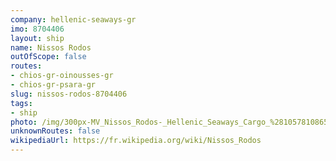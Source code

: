 ```yaml
---
company: hellenic-seaways-gr
imo: 8704406
layout: ship
name: Nissos Rodos
outOfScope: false
routes:
- chios-gr-oinousses-gr
- chios-gr-psara-gr
slug: nissos-rodos-8704406
tags:
- ship
photo: /img/300px-MV_Nissos_Rodos-_Hellenic_Seaways_Cargo_%2810578108653%29.jpg
unknownRoutes: false
wikipediaUrl: https://fr.wikipedia.org/wiki/Nissos_Rodos
---
```

